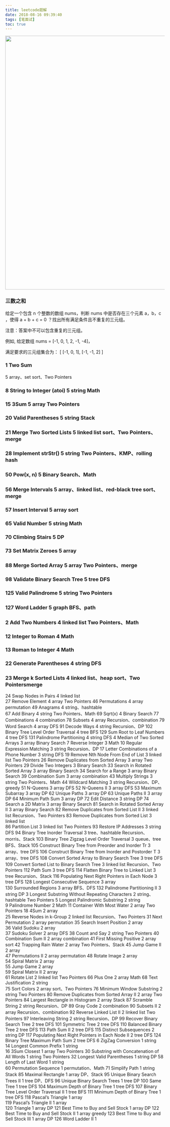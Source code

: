 ```yaml
---
title: leetcode题解
date: 2018-08-16 09:39:40
tags: [笔面试]
toc: true
---
```


<img width="800" height="800" src="http://ph04wnm2q.bkt.clouddn.com/bg/magazine-unlock-01-2.3.971-_c98a796eb65a419dbcfa164bbb6563e7.jpg"/>

<!--more-->

### 三数之和

给定一个包含 n 个整数的数组 nums，判断 nums 中是否存在三个元素 a，b，c ，使得 a + b + c = 0 ？找出所有满足条件且不重复的三元组。

注意：答案中不可以包含重复的三元组。

例如, 给定数组 nums = [-1, 0, 1, 2, -1, -4]，

满足要求的三元组集合为：
[
  [-1, 0, 1],
  [-1, -1, 2]
]

### 1	Two Sum	
5	array、set	sort、Two Pointers
### 8	String to Integer (atoi)	5	string	Math
### 15	3Sum	5	array	Two Pointers
### 20	Valid Parentheses	5	string	Stack
### 21	Merge Two Sorted Lists	5	linked list	sort、Two Pointers、merge
### 28	Implement strStr()	5	string	Two Pointers、KMP、rolling hash
### 50	Pow(x, n)	5	 	Binary Search、Math
### 56	Merge Intervals	5	array、linked list、red-black tree	sort、merge
### 57	Insert Interval	5	array	sort
### 65	Valid Number	5	string	Math
### 70	Climbing Stairs	5	 	DP
### 73	Set Matrix Zeroes	5	array	 
### 88	Merge Sorted Array	5	array	Two Pointers、merge
### 98	Validate Binary Search Tree	5	tree	DFS
### 125	Valid Palindrome	5	string	Two Pointers
### 127	Word Ladder	5	graph	BFS、path
### 2	Add Two Numbers	4	linked list	Two Pointers、Math
### 12	Integer to Roman	4	 	Math
### 13	Roman to Integer	4	 	Math
### 22	Generate Parentheses	4	string	DFS
### 23	Merge k Sorted Lists	4	linked list、heap	sort、Two Pointersmerge
24	Swap Nodes in Pairs	4	linked list	 
27	Remove Element	4	array	Two Pointers
46	Permutations	4	array	permutation
49	Anagrams	4	string、hashtable	 
67	Add Binary	4	string	Two Pointers、Math
69	Sqrt(x)	4	 	Binary Search
77	Combinations	4	 	combination
78	Subsets	4	array	Recursion、combination
79	Word Search	4	array	DFS
91	Decode Ways	4	string	Recursion、DP
102	Binary Tree Level Order Traversal	4	tree	BFS
129	Sum Root to Leaf Numbers	4	tree	DFS
131	Palindrome Partitioning	4	string	DFS
4	Median of Two Sorted Arrays	3	array	Binary Search
7	Reverse Integer	3	 	Math
10	Regular Expression Matching	3	string	Recursion、DP
17	Letter Combinations of a Phone Number	3	string	DFS
19	Remove Nth Node From End of List	3	linked list	Two Pointers
26	Remove Duplicates from Sorted Array	3	array	Two Pointers
29	Divide Two Integers	3	 	Binary Search
33	Search in Rotated Sorted Array	3	array	Binary Search
34	Search for a Range	3	array	Binary Search
39	Combination Sum	3	array	combination
43	Multiply Strings	3	string	Two Pointers、Math
44	Wildcard Matching	3	string	Recursion、DP、greedy
51	N-Queens	3	array	DFS
52	N-Queens II	3	array	DFS
53	Maximum Subarray	3	array	DP
62	Unique Paths	3	array	DP
63	Unique Paths II	3	array	DP
64	Minimum Path Sum	3	array	DP
72	Edit Distance	3	string	DP
74	Search a 2D Matrix	3	array	Binary Search
81	Search in Rotated Sorted Array II	3	array	Binary Search
82	Remove Duplicates from Sorted List II	3	linked list	Recursion、Two Pointers
83	Remove Duplicates from Sorted List	3	linked list	 
86	Partition List	3	linked list	Two Pointers
93	Restore IP Addresses	3	string	DFS
94	Binary Tree Inorder Traversal	3	tree、hashtable	Recursion、morris、Stack
103	Binary Tree Zigzag Level Order Traversal	3	queue、tree	BFS、Stack
105	Construct Binary Tree from Preorder and Inorder Tr	3	array、tree	DFS
106	Construct Binary Tree from Inorder and Postorder T	3	array、tree	DFS
108	Convert Sorted Array to Binary Search Tree	3	tree	DFS
109	Convert Sorted List to Binary Search Tree	3	linked list	Recursion、Two Pointers
112	Path Sum	3	tree	DFS
114	Flatten Binary Tree to Linked List	3	tree	Recursion、Stack
116	Populating Next Right Pointers in Each Node	3	tree	DFS
128	Longest Consecutive Sequence	3	array	 
130	Surrounded Regions	3	array	BFS、DFS
132	Palindrome Partitioning II	3	string	DP
3	Longest Substring Without Repeating Characters	2	string、hashtable	Two Pointers
5	Longest Palindromic Substring	2	string	 
9	Palindrome Number	2	 	Math
11	Container With Most Water	2	array	Two Pointers
18	4Sum	2	array	 
25	Reverse Nodes in k-Group	2	linked list	Recursion、Two Pointers
31	Next Permutation	2	array	permutation
35	Search Insert Position	2	array	 
36	Valid Sudoku	2	array	 
37	Sudoku Solver	2	array	DFS
38	Count and Say	2	string	Two Pointers
40	Combination Sum II	2	array	combination
41	First Missing Positive	2	array	sort
42	Trapping Rain Water	2	array	Two Pointers、Stack
45	Jump Game II	2	array	 
47	Permutations II	2	array	permutation
48	Rotate Image	2	array	 
54	Spiral Matrix	2	array	 
55	Jump Game	2	array	 
59	Spiral Matrix II	2	array	 
61	Rotate List	2	linked list	Two Pointers
66	Plus One	2	array	Math
68	Text Justification	2	string	 
75	Sort Colors	2	array	sort、Two Pointers
76	Minimum Window Substring	2	string	Two Pointers
80	Remove Duplicates from Sorted Array II	2	array	Two Pointers
84	Largest Rectangle in Histogram	2	array	Stack
87	Scramble String	2	string	Recursion、DP
89	Gray Code	2	 	combination
90	Subsets II	2	array	Recursion、combination
92	Reverse Linked List II	2	linked list	Two Pointers
97	Interleaving String	2	string	Recursion、DP
99	Recover Binary Search Tree	2	tree	DFS
101	Symmetric Tree	2	tree	DFS
110	Balanced Binary Tree	2	tree	DFS
113	Path Sum II	2	tree	DFS
115	Distinct Subsequences	2	string	DP
117	Populating Next Right Pointers in Each Node II	2	tree	DFS
124	Binary Tree Maximum Path Sum	2	tree	DFS
6	ZigZag Conversion	1	string	 
14	Longest Common Prefix	1	string	 
16	3Sum Closest	1	array	Two Pointers
30	Substring with Concatenation of All Words	1	string	Two Pointers
32	Longest Valid Parentheses	1	string	DP
58	Length of Last Word	1	string	 
60	Permutation Sequence	1	 	permutation、Math
71	Simplify Path	1	string	Stack
85	Maximal Rectangle	1	array	DP、Stack
95	Unique Binary Search Trees II	1	tree	DP、DFS
96	Unique Binary Search Trees	1	tree	DP
100	Same Tree	1	tree	DFS
104	Maximum Depth of Binary Tree	1	tree	DFS
107	Binary Tree Level Order Traversal II	1	tree	BFS
111	Minimum Depth of Binary Tree	1	tree	DFS
118	Pascal’s Triangle	1	array	 
119	Pascal’s Triangle II	1	array	 
120	Triangle	1	array	DP
121	Best Time to Buy and Sell Stock	1	array	DP
122	Best Time to Buy and Sell Stock II	1	array	greedy
123	Best Time to Buy and Sell Stock III	1	array	DP
126	Word Ladder II	1
